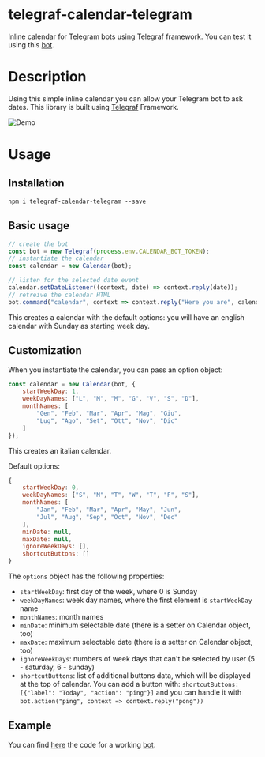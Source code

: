 # telegraf-calendar-telegram
Inline calendar for Telegram bots using Telegraf framework.
You can test it using this [bot](t.me/CalendarTelegrafBot.).

Description
================
Using this simple inline calendar you can allow your Telegram bot to ask dates. This library is built using [Telegraf](https://github.com/telegraf/telegraf) Framework.

![Demo](https://github.com/gianlucaparadise/telegraf-calendar-telegram/blob/master/images/demo.gif "Demo")

Usage
================
Installation
---------------

```
npm i telegraf-calendar-telegram --save
```

Basic usage
---------------
```javascript
// create the bot
const bot = new Telegraf(process.env.CALENDAR_BOT_TOKEN);
// instantiate the calendar
const calendar = new Calendar(bot);

// listen for the selected date event
calendar.setDateListener((context, date) => context.reply(date));
// retreive the calendar HTML
bot.command("calendar", context => context.reply("Here you are", calendar.getCalendar()));
```

This creates a calendar with the default options: you will have an english calendar with Sunday as starting week day.

Customization
---------------
When you instantiate the calendar, you can pass an option object:

```javascript
const calendar = new Calendar(bot, {
	startWeekDay: 1,
	weekDayNames: ["L", "M", "M", "G", "V", "S", "D"],
	monthNames: [
		"Gen", "Feb", "Mar", "Apr", "Mag", "Giu",
		"Lug", "Ago", "Set", "Ott", "Nov", "Dic"
	]
});
```

This creates an italian calendar.

Default options:

```javascript
{
	startWeekDay: 0,
	weekDayNames: ["S", "M", "T", "W", "T", "F", "S"],
	monthNames: [
		"Jan", "Feb", "Mar", "Apr", "May", "Jun",
		"Jul", "Aug", "Sep", "Oct", "Nov", "Dec"
	],
	minDate: null,
	maxDate: null,
	ignoreWeekDays: [],
	shortcutButtons: []
}
```

The `options` object has the following properties:

- `startWeekDay`: first day of the week, where 0 is Sunday
- `weekDayNames`: week day names, where the first element is `startWeekDay` name
- `monthNames`: month names
- `minDate`: minimum selectable date (there is a setter on Calendar object, too)
- `maxDate`: maximum selectable date (there is a setter on Calendar object, too)
- `ignoreWeekDays`: numbers of week days that can't be selected by user (5 - saturday, 6 - sunday)
- `shortcutButtons`: list of additional buttons data, which will be displayed at the top of calendar. You can add a button with: `shortcutButtons: [{"label": "Today", "action": "ping"}]` and you can handle it with `bot.action("ping", context => context.reply("pong"))`


Example
-----------

You can find [here](./bot/index.js) the code for a working [bot](t.me/CalendarTelegrafBot.).
